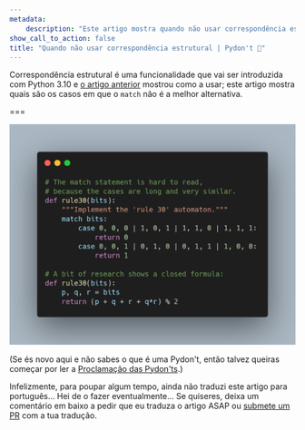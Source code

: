 ```yaml
---
metadata:
    description: "Este artigo mostra quando não usar correspondência estrutural."
show_call_to_action: false
title: "Quando não usar correspondência estrutural | Pydon't 🐍"
---
```


Correspondência estrutural é uma funcionalidade que vai ser introduzida
com Python 3.10 e [o artigo anterior][pm-tutorial-pydont] mostrou
como a usar; este artigo mostra quais são os casos em que o `match`
não é a melhor alternativa.

===

![Código Python com correspondências estruturais.](thumbnail.png)

(Se és novo aqui e não sabes o que é uma Pydon't, então talvez queiras começar por
ler a [Proclamação das Pydon'ts][manifesto].)

Infelizmente, para poupar algum tempo, ainda não traduzi este artigo para português...
Hei de o fazer eventualmente...
Se quiseres, deixa um comentário em baixo a pedir que eu traduza o artigo ASAP ou [submete um PR][pr] com a tua tradução.


[pr]: https://github.com/mathspp/mathspp/blob/master/pages/02.blog/04.pydonts/structural-pattern-matching-anti-patterns/item.pt.md
[pizza]: https://buymeacoffee.com/mathspp
[subscribe]: https://mathspp.com/subscribe
[manifesto]: /blog/pydonts/pydont-manifesto
[pm-tutorial-pydont]: /blog/pydonts/pattern-matching-tutorial-for-pythonic-code
[pm-tutorial-pydont-options]: /blog/pydonts/pattern-matching-tutorial-for-pythonic-code#your-first-match-statement
[pm-tutorial-pydont-dict]: https://mathspp.com/blog/pydonts/pattern-matching-tutorial-for-pythonic-code#traversing-recursive-structures
[zp-pydont]: /blog/pydonts/pydont-disrespect-the-zen-of-python
[pydocs-getattr]: https://docs.python.org/3/library/functions.html#getattr
[pydocs-singledispatch]: https://docs.python.org/3/library/functools.html#functools.singledispatch
[pep-622]: https://www.python.org/dev/peps/pep-0622/
[pep-634]: https://www.python.org/dev/peps/pep-0634/
[pep-635]: https://www.python.org/dev/peps/pep-0635/
[pep-636]: https://www.python.org/dev/peps/pep-0636/
[py-pre-re]: https://www.python.org/download/pre-releases/
[gvanrossum-article]: https://gvanrossum.github.io/docs/PyPatternMatching.pdf
[collatz]: https://en.wikipedia.org/wiki/Collatz_conjecture
[rule-30]: https://www.wolframalpha.com/input/?i=rule+30
[rule-30-wiki]: https://en.wikipedia.org/wiki/Rule_30
[APL]: https://apl.wiki
[RGSPL]: https://github.com/RojerGS/RGSPL
